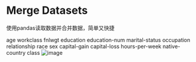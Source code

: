 #     Merge Datasets

使用pandas读取数据并合并数据，简单又快捷

age	workclass	fnlwgt	education	education-num	marital-status	occupation	relationship	race	sex	capital-gain	capital-loss	hours-per-week	native-country	class
![image](https://github.com/bizi2016/Data-Science-and-Machine-Learning/assets/147676288/1c965952-7988-4d9d-a01a-c6ad88b2ca1c)

